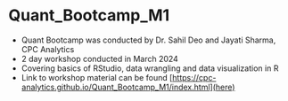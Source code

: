 # Quant_Bootcamp_M1
- Quant Bootcamp was conducted by Dr. Sahil Deo and Jayati Sharma, CPC Analytics
- 2 day workshop conducted in March 2024
- Covering basics of RStudio, data wrangling and data visualization in R
- Link to workshop material can be found [https://cpc-analytics.github.io/Quant_Bootcamp_M1/index.html](here)

